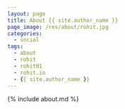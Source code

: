 ```yaml
---
layout: page
title: About {{ site.author_name }}
page_image: /res/about/rohit.jpg
categories:
  - social
tags:
  - about
  - rohit
  - rohit01
  - rohit.io
  - {{ site.author_name }}
---
```


{% include about.md %}
